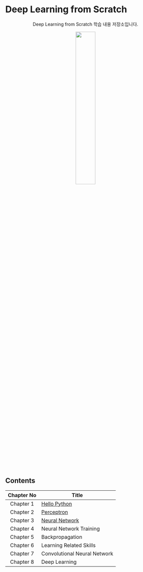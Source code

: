 # Deep Learning from Scratch


<p align="center">Deep Learning from Scratch 학습 내용 저장소입니다.</p>

<p align="center">
    <img width='35%' src="https://user-images.githubusercontent.com/97859215/180148518-14542b0d-3908-439a-b578-7a2e23376c99.jpg"/>   
</p>


## Contents
|Chapter No|Title|
| :----: | ---- |
|Chapter 1|[Hello Python](https://github.com/CKtrace/Deep_Learning_from_Scratch/tree/main/Hello%20Python)|
|Chapter 2|[Perceptron](https://github.com/CKtrace/Deep_Learning_from_Scratch/tree/main/Perceptron)|
|Chapter 3|[Neural Network](https://github.com/CKtrace/Deep_Learning_from_Scratch/tree/main/Neural%20Network)|
|Chapter 4|Neural Network Training|
|Chapter 5|Backpropagation|
|Chapter 6|Learning Related Skills|
|Chapter 7|Convolutional Neural Network|
|Chapter 8|Deep Learning|


